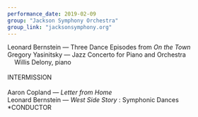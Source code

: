 ```yaml
---
performance_date: 2019-02-09
group: "Jackson Symphony Orchestra"
group_link: "jacksonsymphony.org"
---
```

Leonard Bernstein — Three Dance Episodes from _On the Town_<br/>
Gregory Yasinitsky — Jazz Concerto for Piano and Orchestra<br/>
&nbsp;&nbsp;&nbsp;&nbsp;Willis Delony, piano<br/>
<br/>
INTERMISSION<br/>
<br/>
Aaron Copland	 — _Letter from Home_<br/>
Leonard Bernstein — _West Side Story_ : Symphonic Dances<br/>
*CONDUCTOR
